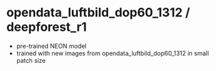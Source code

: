 # opendata_luftbild_dop60_1312 / deepforest_r1

- pre-trained NEON model
- trained with new images from opendata_luftbild_dop60_1312 in small patch size